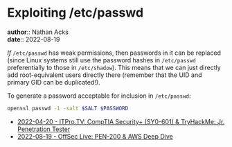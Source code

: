 # Exploiting /etc/passwd

**author**:: Nathan Acks  
**date**:: 2022-08-19

*If* `/etc/passwd` has weak permissions, then passwords in it can be replaced (since Linux systems still use the password hashes in `/etc/passwd` preferentially to those in `/etc/shadow`). This means that we can just directly add root-equivalent users directly there (remember that the UID and primary GID can be duplicated!).

To generate a password acceptable for inclusion in `/etc/passwd`:

```bash
openssl passwd -1 -salt $SALT $PASSWORD
```

* [2022-04-20 - ITPro.TV: CompTIA Security+ (SY0-601) & TryHackMe: Jr. Penetration Tester](../log/2022-04-20-itprotv-comptia-security-plus-and-tryhackme-jr-penetration-tester.md)
* [2022-08-19 - OffSec Live: PEN-200 & AWS Deep Dive](../log/2022-08-19-offsec-live-pen-200-and-aws-deep-dive.md)
